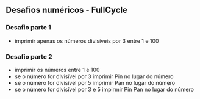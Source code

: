 ## Desafios numéricos - FullCycle

### Desafio parte 1

- imprimir apenas os números divisíveis por 3 entre 1 e 100

### Desafio parte 2

- imprimir os números entre 1 e 100
- se o número for divisível por 3 imprimir Pin no lugar do número
- se o número for divisível por 5 imprimir Pan no lugar do número
- se o número for divisível por 3 e 5 impirmir Pin Pan no lugar do número
